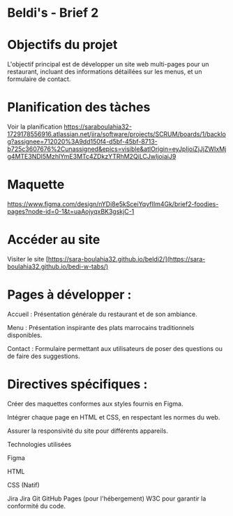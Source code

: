 # Beldi's - Brief 2
# Objectifs du projet
L'objectif principal est de développer un site web multi-pages pour un restaurant, incluant des informations détaillées sur les menus, et un formulaire de contact.

# Planification des tàches
Voir la planification https://saraboulahia32-1729178556916.atlassian.net/jira/software/projects/SCRUM/boards/1/backlog?assignee=712020%3A9dd150f4-d5bf-45bf-8713-b725c3607676%2Cunassigned&epics=visible&atlOrigin=eyJpIjoiZjJjZWIxMjg4MTE3NDI5MzhlYmE3MTc4ZDkzYTRhM2QiLCJwIjoiaiJ9

# Maquette
https://www.figma.com/design/nYDi8e5kSceiYqyfIIm4Gk/brief2-foodies-pages?node-id=0-1&t=uaAojyqxBK3gskjC-1

# Accéder au site
Visiter le site [https://sara-boulahia32.github.io/beldi2/](https://sara-boulahia32.github.io/bedi-w-tabs/)

# Pages à développer :
Accueil : Présentation générale du restaurant et de son ambiance.

Menu    : Présentation inspirante des plats marrocains traditionnels disponibles.

Contact : Formulaire permettant aux utilisateurs de poser des questions ou de faire des suggestions.

# Directives spécifiques :
Créer des maquettes conformes aux styles fournis en Figma.

Intégrer chaque page en HTML et CSS, en respectant les normes du web.

Assurer la responsivité du site pour différents appareils.

Technologies utilisées

Figma

HTML

CSS (Natif)

Jira
Jira
Git
GitHub Pages (pour l'hébergement)
W3C pour garantir la conformité du code.

